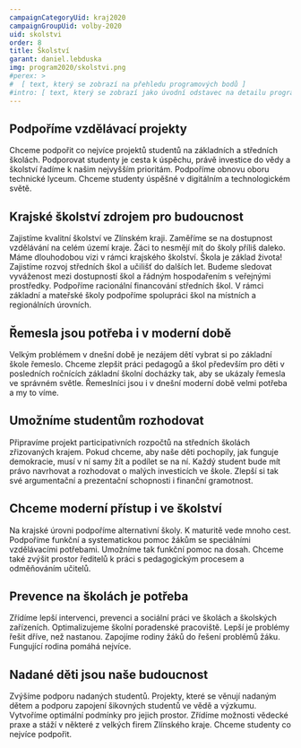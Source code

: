 ```yaml
---
campaignCategoryUid: kraj2020
campaignGroupUid: volby-2020
uid: skolstvi
order: 8
title: Školství
garant: daniel.lebduska 
img: program2020/skolstvi.png
#perex: >
#  [ text, který se zobrazí na přehledu programových bodů ]
#intro: [ text, který se zobrazí jako úvodní odstavec na detailu programového bodu ]
---
```

## Podpoříme vzdělávací projekty
Chceme podpořit co nejvíce projektů studentů na základních a středních školách. Podporovat studenty je cesta k úspěchu, právě investice do vědy a školství řadíme k našim nejvyšším prioritám. Podpoříme obnovu oboru technické lyceum. Chceme studenty úspěšné v digitálním a technologickém světě.

## Krajské školství zdrojem pro budoucnost
Zajistíme kvalitní školství ve Zlínském kraji. Zaměříme se na dostupnost vzdělávání na celém území kraje. Žáci to nesmějí mít do školy příliš daleko. Máme dlouhodobou vizi v rámci krajského školství. Škola je základ života! Zajistíme rozvoj středních škol a učilišť do dalších let. Budeme sledovat vyváženost mezi dostupností škol a řádným hospodařením s veřejnými prostředky. Podpoříme racionální financování středních škol. V rámci základní a mateřské školy podpoříme spolupráci škol na místních a regionálních úrovních.

## Řemesla jsou potřeba i v moderní době
Velkým problémem v dnešní době je nezájem dětí vybrat si po základní škole řemeslo. Chceme zlepšit práci pedagogů a škol především pro děti v posledních ročnících základní školní docházky tak, aby se ukázaly řemesla ve správném světle. Řemeslníci jsou i v dnešní moderní době velmi potřeba a my to víme.

## Umožníme studentům rozhodovat
Připravíme projekt participativních rozpočtů na středních školách zřizovaných krajem. Pokud chceme, aby naše děti pochopily, jak funguje demokracie, musí v ní samy žít a podílet se na ní. Každý student bude mít právo navrhovat a rozhodovat o malých investicích ve škole. Zlepší si tak své argumentační a prezentační schopnosti i finanční gramotnost.

## Chceme moderní přístup i ve školství
Na krajské úrovni podpoříme alternativní školy. K maturitě vede mnoho cest. Podpoříme funkční a systematickou pomoc žákům se speciálními vzdělávacími potřebami. Umožníme tak funkční pomoc na dosah. Chceme také zvýšit prostor ředitelů k práci s pedagogickým procesem a odměňováním učitelů.

## Prevence na školách je potřeba
Zřídíme lepší intervenci, prevenci a sociální práci ve školách a školských zařízeních. Optimalizujeme školní poradenské pracoviště. Lepší je problémy řešit dříve, než nastanou. Zapojíme rodiny žáků do řešení problémů žáku. Fungující rodina pomáhá nejvíce.

## Nadané děti jsou naše budoucnost
Zvýšíme podporu nadaných studentů. Projekty, které se věnují nadaným dětem a podporu zapojení šikovných studentů ve vědě a výzkumu. Vytvoříme optimální podmínky pro jejich prostor. Zřídíme možnosti vědecké praxe a stáží v některé z velkých firem Zlínského kraje. Chceme studenty co nejvíce podpořit. 
